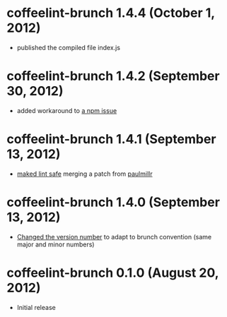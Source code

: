 # coffeelint-brunch 1.4.4 (October 1, 2012)
* published the compiled file index.js

# coffeelint-brunch 1.4.2 (September 30, 2012)
* added workaround to [a npm issue](https://github.com/ilkosta/coffeelint-brunch/issues/5)

# coffeelint-brunch 1.4.1 (September 13, 2012)
* [maked lint safe](https://github.com/ilkosta/coffeelint-brunch/commit/bb41fd0dea5c3204bfa7b43f3594abdfd2aff72b) merging a patch from [paulmillr](https://github.com/paulmillr)

# coffeelint-brunch 1.4.0 (September 13, 2012)
* [Changed the version number](https://github.com/ilkosta/coffeelint-brunch/issues/3) to adapt to brunch convention (same major and minor numbers)

# coffeelint-brunch 0.1.0 (August 20, 2012)
* Initial release
